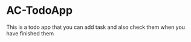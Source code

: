 # AC-TodoApp

This is a todo app that you can add task and also check
them when you have finished them 
